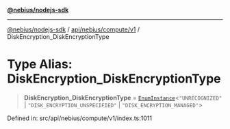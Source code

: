 [**@nebius/nodejs-sdk**](../../../../../README.md)

---

[@nebius/nodejs-sdk](../../../../../README.md) / [api/nebius/compute/v1](../README.md) / DiskEncryption_DiskEncryptionType

# Type Alias: DiskEncryption_DiskEncryptionType

> **DiskEncryption_DiskEncryptionType** = [`EnumInstance`](../../../../../runtime/protos/enum/type-aliases/EnumInstance.md)\<`"UNRECOGNIZED"` \| `"DISK_ENCRYPTION_UNSPECIFIED"` \| `"DISK_ENCRYPTION_MANAGED"`\>

Defined in: src/api/nebius/compute/v1/index.ts:1011
